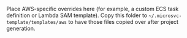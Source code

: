 Place AWS-specific overrides here (for example, a custom ECS task definition or Lambda SAM template). Copy this folder to `~/.microsvc-template/templates/aws` to have those files copied over after project generation.
